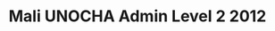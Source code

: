 ---
title: Mali UNOCHA Admin Level 2 2012
categories: 
    - data
geography: mali
partner: unocha
cat: logistics
year: 2012
layer: ocha-cod.mali-admin2-2012
api:
embed:
source: UNOCHA   
license: Public Domain
updated: 3/28/2012
description: This layer depicts the second level administrative borders for Mali. Data obtained from the [UN Office for the Coordination of Humanitarian Affairs (UN OCHA)](http://www.unocha.org/)
downloads:
    - type: shapefile
      link: http://dl.dropbox.com/u/72717685/ocha-mali-admin2.zip
    - type: sqlite
      link: http://dl.dropbox.com/u/72717685/ocha-mali-admin2.sqlite.zip
---